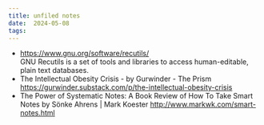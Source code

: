 ```yaml
---
title: unfiled notes
date:  2024-05-08
tags:
---
```



* <https://www.gnu.org/software/recutils/>\
GNU Recutils is a set of tools and libraries to access human-editable, plain text databases.
* The Intellectual Obesity Crisis - by Gurwinder - The Prism
<https://gurwinder.substack.com/p/the-intellectual-obesity-crisis>
* The Power of Systematic Notes: A Book Review of How To Take Smart Notes by Sönke Ahrens | Mark Koester
<http://www.markwk.com/smart-notes.html>

